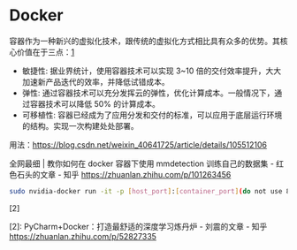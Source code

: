 # Docker

容器作为一种新兴的虚拟化技术，跟传统的虚拟化方式相比具有众多的优势。其核心价值在于三点：[1]

- 敏捷性: 据业界统计，使用容器技术可以实现 3~10 倍的交付效率提升，大大加速新产品迭代的效率，并降低试错成本。
- 弹性: 通过容器技术可以充分发挥云的弹性，优化计算成本。一般情况下，通过容器技术可以降低 50% 的计算成本。
- 可移植性: 容器已经成为了应用分发和交付的标准，可以应用于底层运行环境的结构。实现一次构建处处部署。

用法：https://blog.csdn.net/weixin_40641725/article/details/105512106

全网最细 | 教你如何在 docker 容器下使用 mmdetection 训练自己的数据集 - 红色石头的文章 - 知乎
https://zhuanlan.zhihu.com/p/101263456

```bash
sudo nvidia-docker run -it -p [host_port]:[container_port](do not use 8888) --name:[container_name] [image_name] -v [container_path]:[host_path] /bin/bash
```
[2]

[1]: https://www.infoq.cn/article/lbF5cEOYhodd2roGPIT3
[2]: PyCharm+Docker：打造最舒适的深度学习炼丹炉 - 刘震的文章 - 知乎 https://zhuanlan.zhihu.com/p/52827335
